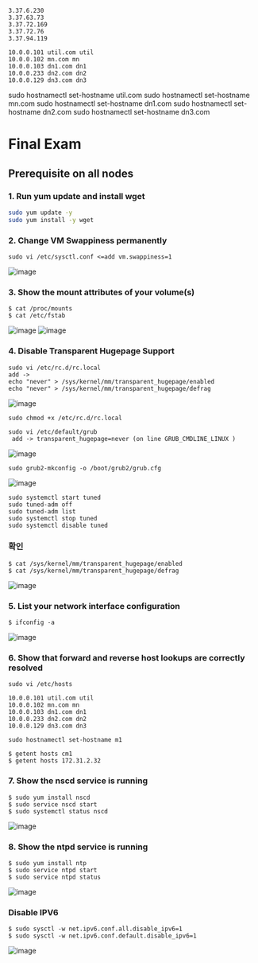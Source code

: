 ```
3.37.6.230 
3.37.63.73
3.37.72.169
3.37.72.76
3.37.94.119
```
```
10.0.0.101 util.com util
10.0.0.102 mn.com mn
10.0.0.103 dn1.com dn1
10.0.0.233 dn2.com dn2
10.0.0.129 dn3.com dn3
```
sudo hostnamectl set-hostname util.com
sudo hostnamectl set-hostname mn.com
sudo hostnamectl set-hostname dn1.com
sudo hostnamectl set-hostname dn2.com
sudo hostnamectl set-hostname dn3.com

# Final Exam
## Prerequisite on all nodes

### 1. Run yum update and install wget
```bash
sudo yum update -y
sudo yum install -y wget
```

### 2. Change VM Swappiness permanently
```
sudo vi /etc/sysctl.conf <=add vm.swappiness=1
```
![image](https://user-images.githubusercontent.com/52474199/124742257-7e5b6600-df57-11eb-89ca-7836bbdfc72b.png)

### 3. Show the mount attributes of your volume(s)
```
$ cat /proc/mounts
$ cat /etc/fstab
```
![image](https://user-images.githubusercontent.com/52474199/124742812-0b062400-df58-11eb-8593-d1310d631f17.png)
![image](https://user-images.githubusercontent.com/52474199/124743022-43a5fd80-df58-11eb-9a19-21f7f1ffd910.png)

### 4. Disable Transparent Hugepage Support
```
sudo vi /etc/rc.d/rc.local
add ->
echo "never" > /sys/kernel/mm/transparent_hugepage/enabled
echo "never" > /sys/kernel/mm/transparent_hugepage/defrag
```
![image](https://user-images.githubusercontent.com/52474199/124743726-faa27900-df58-11eb-9d0e-fb311c1c7279.png)

```
sudo chmod +x /etc/rc.d/rc.local
```
```
sudo vi /etc/default/grub
 add -> transparent_hugepage=never (on line GRUB_CMDLINE_LINUX )
 ```
![image](https://user-images.githubusercontent.com/52474199/124744484-c5e2f180-df59-11eb-9f7a-537bc734e38e.png)

```
sudo grub2-mkconfig -o /boot/grub2/grub.cfg
```
![image](https://user-images.githubusercontent.com/52474199/124745041-56213680-df5a-11eb-9ec3-521fb023c4eb.png)

```
sudo systemctl start tuned
sudo tuned-adm off
sudo tuned-adm list
sudo systemctl stop tuned
sudo systemctl disable tuned
```
### 확인
```
$ cat /sys/kernel/mm/transparent_hugepage/enabled
$ cat /sys/kernel/mm/transparent_hugepage/defrag
```
![image](https://user-images.githubusercontent.com/52474199/124745838-31798e80-df5b-11eb-949c-356d1ee93b91.png)


### 5. List your network interface configuration
```
$ ifconfig -a
```
![image](https://user-images.githubusercontent.com/52474199/124746059-6d145880-df5b-11eb-8979-53395de73852.png)

### 6. Show that forward and reverse host lookups are correctly resolved
```
sudo vi /etc/hosts
```
```
10.0.0.101 util.com util
10.0.0.102 mn.com mn
10.0.0.103 dn1.com dn1
10.0.0.233 dn2.com dn2
10.0.0.129 dn3.com dn3
```
```
sudo hostnamectl set-hostname m1
```
```
$ getent hosts cm1
$ getent hosts 172.31.2.32
```

### 7. Show the nscd service is running
```
$ sudo yum install nscd
$ sudo service nscd start
$ sudo systemctl status nscd
```
![image](https://user-images.githubusercontent.com/52474199/124776128-271abd00-df7a-11eb-9739-6c58e61d9f1b.png)


### 8. Show the ntpd service is running
```
$ sudo yum install ntp
$ sudo service ntpd start
$ sudo service ntpd status
```
![image](https://user-images.githubusercontent.com/52474199/124779602-e1abbf00-df7c-11eb-8a90-ead57f9c4843.png)

### Disable IPV6
```
$ sudo sysctl -w net.ipv6.conf.all.disable_ipv6=1
$ sudo sysctl -w net.ipv6.conf.default.disable_ipv6=1
```
![image](https://user-images.githubusercontent.com/52474199/124780310-757d8b00-df7d-11eb-8d58-4ed3a2ebf3d3.png)


